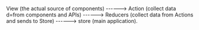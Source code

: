 <!-- The actual flow of collecting and sending data to application is : -->

View (the actual source of components) 
    ------> Action (collect data d=from components and APIs)
        ------> Reducers (collect data from Actions and sends to Store) 
            ------> store (main application).
